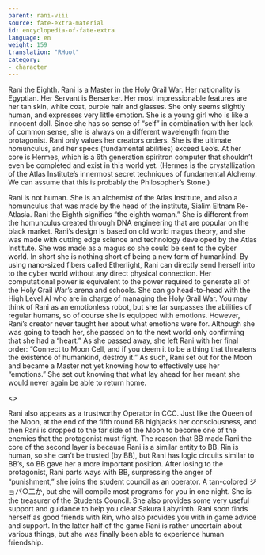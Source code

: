 ```yaml
---
parent: rani-viii
source: fate-extra-material
id: encyclopedia-of-fate-extra
language: en
weight: 159
translation: "RHuot"
category:
- character
---
```


Rani the Eighth.
Rani is a Master in the Holy Grail War.
Her nationality is Egyptian. Her Servant is Berserker.
Her most impressionable features are her tan skin, white coat, purple hair and glasses.
She only seems slightly human, and expresses very little emotion. She is a young girl who is like a innocent doll.
Since she has so sense of “self” in combination with her lack of common sense, she is always on a different wavelength from the protagonist. Rani only values her creators orders.
She is the ultimate homunculus, and her specs (fundamental abilities) exceed Leo’s.
At her core is Hermes, which is a 6th generation spiritron computer that shouldn’t even be completed and exist in this world yet.
(Hermes is the crystallization of the Atlas Institute’s innermost secret techniques of fundamental Alchemy. We can assume that this is probably the Philosopher’s Stone.)

Rani is not human.
She is an alchemist of the Atlas Institute, and also a homunculus that was made by the head of the institute, Sialim Eltnam Re-Atlasia.
Rani the Eighth signifies “the eighth woman.”
She is different from the homunculus created through DNA engineering that are popular on the black market.
Rani’s design is based on old world magus theory, and she was made with cutting edge science and technology developed by the Atlas Institute. She was made as a magus so she could be sent to the cyber world. In short she is nothing short of being a new form of humankind.
By using nano-sized fibers called Etherlight, Rani can directly send herself into to the cyber world without any direct physical connection. Her computational power is equivalent to the power required to generate all of the Holy Grail War’s arena and schools. She can go head-to-head with the High Level AI who are in charge of managing the Holy Grail War.
You may think of Rani as an emotionless robot, but she far surpasses the abilities of regular humans, so of course she is equipped with emotions.
However, Rani’s creator never taught her about what emotions were for. Although she was going to teach her, she passed on to the next world only confirming that she had a “heart.” As she passed away, she left Rani with her final order: “Connect to Moon Cell, and if you deem it to be a thing that threatens the existence of humankind, destroy it.”
As such, Rani set out for the Moon and became a Master not yet knowing how to effectively use her “emotions.”
She set out knowing that what lay ahead for her meant she would never again be able to return home.

<>

Rani also appears as a trustworthy Operator in CCC.
Just like the Queen of the Moon, at the end of the fifth round BB highjacks her consciousness, and then Rani is dropped to the far side of the Moon to become one of the enemies that the protagonist must fight.
The reason that BB made Rani the core of the second layer is because Rani is a similar entity to BB.
Rin is human, so she can’t be trusted [by BB], but Rani has logic circuits similar to BB’s, so BB gave her a more important position.
After losing to the protagonist, Rani parts ways with BB, surpressing the anger of “punishment,” she joins the student council as an operator.
A tan-colored ジョバ○二か, but she will compile most programs for you in one night.
She is the treasurer of the Students Council. She also provides some very useful support and guidance to help you clear Sakura Labyrinth.
Rani soon finds herself as good friends with Rin, who also provides you with in game advice and support. In the latter half of the game Rani is rather uncertain about various things, but she was finally been able to experience human friendship.
